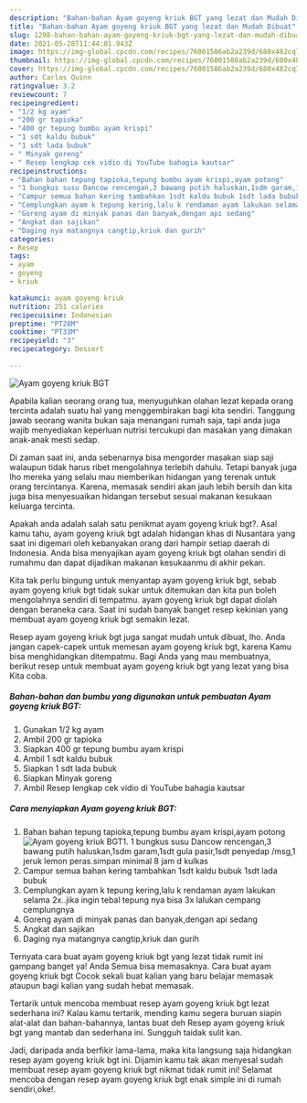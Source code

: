 ```yaml
---
description: "Bahan-bahan Ayam goyeng kriuk BGT yang lezat dan Mudah Dibuat"
title: "Bahan-bahan Ayam goyeng kriuk BGT yang lezat dan Mudah Dibuat"
slug: 1298-bahan-bahan-ayam-goyeng-kriuk-bgt-yang-lezat-dan-mudah-dibuat
date: 2021-05-28T11:44:01.943Z
image: https://img-global.cpcdn.com/recipes/76001586ab2a239d/680x482cq70/ayam-goyeng-kriuk-bgt-foto-resep-utama.jpg
thumbnail: https://img-global.cpcdn.com/recipes/76001586ab2a239d/680x482cq70/ayam-goyeng-kriuk-bgt-foto-resep-utama.jpg
cover: https://img-global.cpcdn.com/recipes/76001586ab2a239d/680x482cq70/ayam-goyeng-kriuk-bgt-foto-resep-utama.jpg
author: Carlos Quinn
ratingvalue: 3.2
reviewcount: 7
recipeingredient:
- "1/2 kg ayam"
- "200 gr tapioka"
- "400 gr tepung bumbu ayam krispi"
- "1 sdt kaldu bubuk"
- "1 sdt lada bubuk"
- " Minyak goreng"
- " Resep lengkap cek vidio di YouTube bahagia kautsar"
recipeinstructions:
- "Bahan bahan tepung tapioka,tepung bumbu ayam krispi,ayam potong"
- "1 bungkus susu Dancow rencengan,3 bawang putih haluskan,1sdm garam,1sdt gula pasir,1sdt penyedap /msg,1 jeruk lemon peras.simpan minimal 8 jam d kulkas"
- "Campur semua bahan kering tambahkan 1sdt kaldu bubuk 1sdt lada bubuk"
- "Cemplungkan ayam k tepung kering,lalu k rendaman ayam lakukan selama 2x..jika ingin tebal tepung nya bisa 3x lalukan cempang cemplungnya"
- "Goreng ayam di minyak panas dan banyak,dengan api sedang"
- "Angkat dan sajikan"
- "Daging nya matangnya cangtip,kriuk dan gurih"
categories:
- Resep
tags:
- ayam
- goyeng
- kriuk

katakunci: ayam goyeng kriuk 
nutrition: 251 calories
recipecuisine: Indonesian
preptime: "PT28M"
cooktime: "PT33M"
recipeyield: "3"
recipecategory: Dessert

---
```



![Ayam goyeng kriuk BGT](https://img-global.cpcdn.com/recipes/76001586ab2a239d/680x482cq70/ayam-goyeng-kriuk-bgt-foto-resep-utama.jpg)

Apabila kalian seorang orang tua, menyuguhkan olahan lezat kepada orang tercinta adalah suatu hal yang menggembirakan bagi kita sendiri. Tanggung jawab seorang  wanita bukan saja menangani rumah saja, tapi anda juga wajib menyediakan keperluan nutrisi tercukupi dan masakan yang dimakan anak-anak mesti sedap.

Di zaman  saat ini, anda sebenarnya bisa mengorder masakan siap saji walaupun tidak harus ribet mengolahnya terlebih dahulu. Tetapi banyak juga lho mereka yang selalu mau memberikan hidangan yang terenak untuk orang tercintanya. Karena, memasak sendiri akan jauh lebih bersih dan kita juga bisa menyesuaikan hidangan tersebut sesuai makanan kesukaan keluarga tercinta. 



Apakah anda adalah salah satu penikmat ayam goyeng kriuk bgt?. Asal kamu tahu, ayam goyeng kriuk bgt adalah hidangan khas di Nusantara yang saat ini digemari oleh kebanyakan orang dari hampir setiap daerah di Indonesia. Anda bisa menyajikan ayam goyeng kriuk bgt olahan sendiri di rumahmu dan dapat dijadikan makanan kesukaanmu di akhir pekan.

Kita tak perlu bingung untuk menyantap ayam goyeng kriuk bgt, sebab ayam goyeng kriuk bgt tidak sukar untuk ditemukan dan kita pun boleh mengolahnya sendiri di tempatmu. ayam goyeng kriuk bgt dapat diolah dengan beraneka cara. Saat ini sudah banyak banget resep kekinian yang membuat ayam goyeng kriuk bgt semakin lezat.

Resep ayam goyeng kriuk bgt juga sangat mudah untuk dibuat, lho. Anda jangan capek-capek untuk memesan ayam goyeng kriuk bgt, karena Kamu bisa menghidangkan ditempatmu. Bagi Anda yang mau membuatnya, berikut resep untuk membuat ayam goyeng kriuk bgt yang lezat yang bisa Kita coba.

<!--inarticleads1-->

##### Bahan-bahan dan bumbu yang digunakan untuk pembuatan Ayam goyeng kriuk BGT:

1. Gunakan 1/2 kg ayam
1. Ambil 200 gr tapioka
1. Siapkan 400 gr tepung bumbu ayam krispi
1. Ambil 1 sdt kaldu bubuk
1. Siapkan 1 sdt lada bubuk
1. Siapkan  Minyak goreng
1. Ambil  Resep lengkap cek vidio di YouTube bahagia kautsar




<!--inarticleads2-->

##### Cara menyiapkan Ayam goyeng kriuk BGT:

1. Bahan bahan tepung tapioka,tepung bumbu ayam krispi,ayam potong
<img src="https://img-global.cpcdn.com/steps/a7ebac52d3d3a28b/160x128cq70/ayam-goyeng-kriuk-bgt-langkah-memasak-1-foto.jpg" alt="Ayam goyeng kriuk BGT">1. 1 bungkus susu Dancow rencengan,3 bawang putih haluskan,1sdm garam,1sdt gula pasir,1sdt penyedap /msg,1 jeruk lemon peras.simpan minimal 8 jam d kulkas
1. Campur semua bahan kering tambahkan 1sdt kaldu bubuk 1sdt lada bubuk
1. Cemplungkan ayam k tepung kering,lalu k rendaman ayam lakukan selama 2x..jika ingin tebal tepung nya bisa 3x lalukan cempang cemplungnya
1. Goreng ayam di minyak panas dan banyak,dengan api sedang
1. Angkat dan sajikan
1. Daging nya matangnya cangtip,kriuk dan gurih




Ternyata cara buat ayam goyeng kriuk bgt yang lezat tidak rumit ini gampang banget ya! Anda Semua bisa memasaknya. Cara buat ayam goyeng kriuk bgt Cocok sekali buat kalian yang baru belajar memasak ataupun bagi kalian yang sudah hebat memasak.

Tertarik untuk mencoba membuat resep ayam goyeng kriuk bgt lezat sederhana ini? Kalau kamu tertarik, mending kamu segera buruan siapin alat-alat dan bahan-bahannya, lantas buat deh Resep ayam goyeng kriuk bgt yang mantab dan sederhana ini. Sungguh taidak sulit kan. 

Jadi, daripada anda berfikir lama-lama, maka kita langsung saja hidangkan resep ayam goyeng kriuk bgt ini. Dijamin kamu tak akan menyesal sudah membuat resep ayam goyeng kriuk bgt nikmat tidak rumit ini! Selamat mencoba dengan resep ayam goyeng kriuk bgt enak simple ini di rumah sendiri,oke!.

